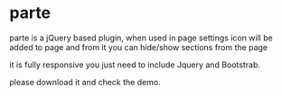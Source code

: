 # parte
parte is a jQuery based plugin, when used in page settings icon will be added to page and from it you can hide/show sections from the page 

it is fully responsive you just need to include Jquery and Bootstrab.

please download it and check the demo.


